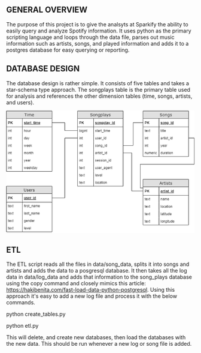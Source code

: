 ## GENERAL OVERVIEW
The purpose of this project is to give the analsyts at Sparkify the ability to easily query and analyze Spotify information. It uses python as the primary scripting language and loops through the data file, parses out music information such as artists, songs, and played information and adds it to a postgres database for easy querying or reporting.

## DATABASE DESIGN
The database design is rather simple. It consists of five tables and takes a star-schema type approach. The songplays table is the primary table used for analysis and references the other dimension tables (time, songs, artists, and users).

![schema](./images/Schema.png)

## ETL
The ETL script reads all the files in data/song_data, splits it into songs and artists and adds the data to a posgresql database. It then takes all the log data in data/log_data and adds that information to the song_plays database using the copy command and closely mimics this article: https://hakibenita.com/fast-load-data-python-postgresql. Using this approach it's easy to add a new log file and process it with the below commands.

python create_tables.py

python etl.py

This will delete, and create new databases, then load the databases with the new data. This should be run whenever a new log or song file is added.
